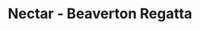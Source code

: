 ---
title: "Nectar - Beaverton Regatta"
url: /beaverton/nectar-beaverton-regatta/
shop: cannabis
---